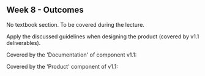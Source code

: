 <link rel="stylesheet" href="{{baseUrl}}/css/main.css">
<link rel="stylesheet" href="{{baseUrl}}/css/schedule.css">

<div class="website-content">

## Week 8 - Outcomes

<div id="main">

<!-- ==================================================================================================== -->

<include src="outcome-architecturalStyle.md" />

<!-- ==================================================================================================== -->

<include src="outcome-integration.md" />

<!-- ==================================================================================================== -->

<include src="outcome-basicDesignPrinciples.md" />

<!-- ==================================================================================================== -->

<include src="outcome-associationClass.md" />

<!-- ==================================================================================================== -->

<include src="outcome-testingTypes.md" />

<!-- ==================================================================================================== -->

<panel type="info" header="**`W8.6` Can apply basic product design guidelines** :star::star::star:" no-close>

No textbook section. To be covered during the lecture.

  <panel header=":dart: Evidence" expanded>

Apply the discussed guidelines when designing the product (covered by v1.1 deliverables).

  </panel>
</panel>

<!-- ==================================================================================================== -->

<panel type="danger" header="**`W8.7` Can describe a product from the user's perspective** :star:" no-close>


  <panel header=":dart: Evidence" expanded>

Covered by the 'Documentation' of component v1.1:

<dynamic-panel src="../../admin/project-v11.md" header="%%Admin &raquo; Project &rarr; v1.1%%" no-close />

  </panel>
</panel>

<!-- ==================================================================================================== -->

<panel type="danger" header="**`W8.8` Can do global-impact changes to an existing software** :star:" no-close>
  <panel header=":dart: Evidence" expanded>

Covered by the 'Product' component of v1.1:

<dynamic-panel src="../../admin/project-v11.md" header="%%Admin &raquo; Project &rarr; v1.1%%" no-close />

  </panel>
</panel>

<!-- ==================================================================================================== -->

</div>
</div>
